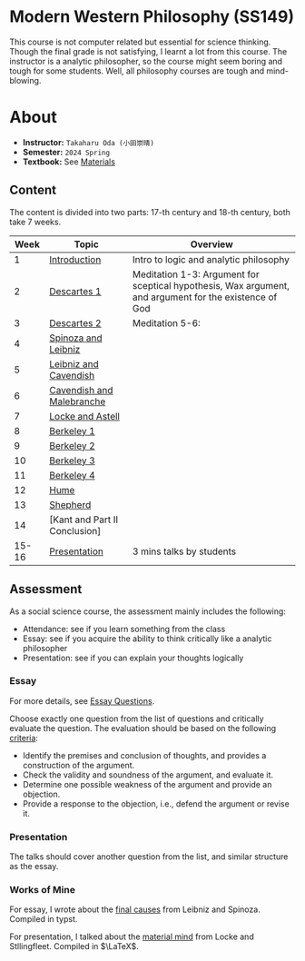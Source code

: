 # Modern Western Philosophy (SS149)

This course is not computer related but essential for science thinking. Though the final grade is not satisfying, I learnt a lot from this course. The instructor is a analytic philosopher, so the course might seem boring and tough for some students. Well, all philosophy courses are tough and mind-blowing.

# About

- **Instructor:** `Takaharu Oda (小田崇晴)`
- **Semester:** `2024 Spring`
- **Textbook:** See [Materials](./Material/)

## Content

The content is divided into two parts: 17-th century and 18-th century, both take 7 weeks.

| Week | Topic | Overview |
| --- | --- | --- |
| 1 | [Introduction](./Material/Week1/) | Intro to logic and analytic philosophy |
| 2 | [Descartes 1](./Material/Week2/) | Meditation 1-3: Argument for sceptical hypothesis, Wax argument, and argument for the existence of God |
| 3 | [Descartes 2](./Material/Week3/) | Meditation 5-6:  |
| 4 | [Spinoza and Leibniz](./Material/Week4/) |  |
| 5 | [Leibniz and Cavendish](./Material/Week5/) |  |
| 6 | [Cavendish and Malebranche](./Material/Week6/) |  |
| 7 | [Locke and Astell](./Material/Week7/) |  |
| 8 | [Berkeley 1](./Material/Week8/) |  |
| 9 | [Berkeley 2](./Material/Week9/) |  |
| 10 | [Berkeley 3](./Material/Week10/) |  |
| 11 | [Berkeley 4](./Material/Week11/) |  |
| 12 | [Hume](./Material/Week12/) |  |
| 13 | [Shepherd](./Material/Week13/) |  |
| 14 | [Kant and Part II Conclusion] |  |
| 15-16 | [Presentation](./Essay/presentation.pdf) | 3 mins talks by students |

## Assessment

As a social science course, the assessment mainly includes the following:
- Attendance: see if you learn something from the class
- Essay: see if you acquire the ability to think critically like a analytic philosopher
- Presentation: see if you can explain your thoughts logically

### Essay

For more details, see [Essay Questions](./Essay/EssayPresQuestionsEMWP.pdf).

Choose exactly one question from the list of questions and critically evaluate the question. The evaluation should be based on the following [criteria](./Essay/ArgumentAdvice2024.pdf):
- Identify the premises and conclusion of thoughts, and provides a construction of the argument.
- Check the validity and soundness of the argument, and evaluate it.
- Determine one possible weakness of the argument and provide an objection.
- Provide a response to the objection, i.e., defend the argument or revise it.

### Presentation

The talks should cover another question from the list, and similar structure as the essay.

### Works of Mine

For essay, I wrote about the [final causes](./Essay/final_essay_ss149_benchen_12212231.pdf) from Leibniz and Spinoza. Compiled in typst.

For presentation, I talked about the [material mind](./Essay/presentation.pdf) from Locke and Stllingfleet. Compiled in $\LaTeX$.

